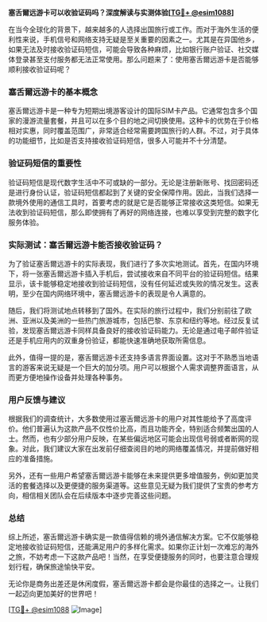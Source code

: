**塞舌爾远游卡可以收验证码吗？深度解读与实测体验[[TG💪+ @esim1088](https://t.me/s/esim1088)]**

在当今全球化的背景下，越来越多的人选择出国旅行或工作。而对于海外生活的便利性来说，手机信号和网络支持无疑是至关重要的因素之一。尤其是在异国他乡，如果无法及时接收验证码短信，可能会导致各种麻烦，比如银行账户验证、社交媒体登录甚至支付服务都无法正常使用。那么问题来了：使用塞舌爾远游卡是否能够顺利接收验证码呢？

### 塞舌爾远游卡的基本概念

塞舌爾远游卡是一种专为短期出境游客设计的国际SIM卡产品。它通常包含多个国家的漫游流量套餐，并且可以在多个目的地之间切换使用。这种卡的优势在于价格相对实惠，同时覆盖范围广，非常适合经常需要跨国旅行的人群。不过，对于具体的功能细节，比如是否支持接收验证码短信，很多人可能并不十分清楚。

### 验证码短信的重要性

验证码短信是现代数字生活中不可或缺的一部分。无论是注册新账号、找回密码还是进行身份认证，验证码短信都起到了关键的安全保障作用。因此，当我们选择一款境外使用的通信工具时，首要考虑的就是它是否能够正常接收这类短信。如果无法收到验证码短信，那么即使拥有了再好的网络连接，也难以享受到完整的数字化服务体验。

### 实际测试：塞舌爾远游卡能否接收验证码？

为了验证塞舌爾远游卡的实际表现，我们进行了多次实地测试。首先，在国内环境下，将一张塞舌爾远游卡插入手机后，尝试接收来自不同平台的验证码短信。结果显示，该卡能够稳定地接收到验证码短信，没有任何延迟或失败的情况发生。这表明，至少在国内网络环境中，塞舌爾远游卡的表现是令人满意的。

随后，我们将测试地点转移到了国外。在实际的旅行过程中，我们分别前往了欧洲、亚洲以及美洲的一些热门旅游城市，包括巴黎、东京和纽约等地。经过反复试验，发现塞舌爾远游卡同样具备良好的接收验证码能力。无论是通过电子邮件验证还是手机应用内的双重身份验证，都能快速准确地获取所需信息。

此外，值得一提的是，塞舌爾远游卡还支持多语言界面设置。这对于不熟悉当地语言的游客来说无疑是一个巨大的加分项。用户可以根据个人需求调整界面语言，从而更方便地操作设备并处理各种事务。

### 用户反馈与建议

根据我们的调查统计，大多数使用过塞舌爾远游卡的用户对其性能给予了高度评价。他们普遍认为这款产品不仅性价比高，而且功能齐全，特别适合频繁出国的人士。然而，也有少部分用户反映，在某些偏远地区可能会出现信号弱或者断网的现象。对此，我们建议大家在出发前仔细查阅目的地的网络覆盖情况，并提前做好相应的准备措施。

另外，还有一些用户希望塞舌爾远游卡能够在未来提供更多增值服务，例如更加灵活的套餐选择以及更便捷的服务渠道等。这些意见无疑为我们提供了宝贵的参考方向，相信相关团队会在后续版本中逐步完善这些问题。

### 总结

综上所述，塞舌爾远游卡确实是一款值得信赖的境外通信解决方案。它不仅能够稳定地接收验证码短信，还能满足用户的多样化需求。如果你正计划一次难忘的海外之旅，不妨考虑一下这款产品吧！当然，在享受便捷服务的同时，也要注意合理规划行程，确保旅途愉快平安。

无论你是商务出差还是休闲度假，塞舌爾远游卡都会是你最佳的选择之一。让我们一起迈向更加美好的世界吧！

[[TG💪+ @esim1088](https://t.me/s/esim1088) ![Image](https://i.postimg.cc/4NQfJmqS/Snipaste-2025-05-13-00-14-12.png)]